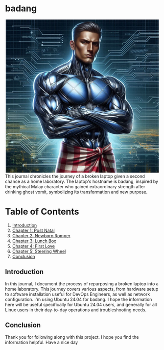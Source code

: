 # badang
<div style="text-align: center;">
  <img src="img/badang.jpeg" alt="Description of the image" width="500"/>
</div>
This journal chronicles the journey of a broken laptop given a second chance as a home laboratory. The laptop's hostname is badang, inspired by the mythical Malay character who gained extraordinary strength after drinking ghost vomit, symbolizing its transformation and new purpose.

# Table of Contents

1. [Introduction](#introduction)
2. [Chapter 1: Post Natal](./chapter1/README.md)
3. [Chapter 2: Newborn Romper](./chapter2/README.md)
4. [Chapter 3: Lunch Box ](./chapter3/README.md)
5. [Chapter 4: First Love ](./chapter4/README.md)
6. [Chapter 5: Steering Wheel ](./chapter5/README.md)
7. [Conclusion](#conclusion)

## Introduction
In this journal, I document the process of repurposing a broken laptop into a home laboratory. This journey covers various aspects, from hardware setup to software installation useful for DevOps Engineers, as well as network configuration. I'm using Ubuntu 24.04 for badang. I hope the information here will be useful specifically for Ubuntu 24.04 users, and generally for all Linux users in their day-to-day operations and troubleshooting needs.

## Conclusion

Thank you for following along with this project. I hope you find the information helpful. Have a nice day 
